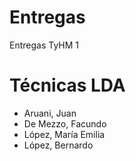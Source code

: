 # Entregas
Entregas TyHM 1
<html>
    <h1> Técnicas LDA </h1>
<ul>
    <li> Aruani, Juan </li>
    <li> De Mezzo, Facundo </li>
    <li> López, María Emilia </li>
    <li> López, Bernardo </li>
</ul>
</html>
